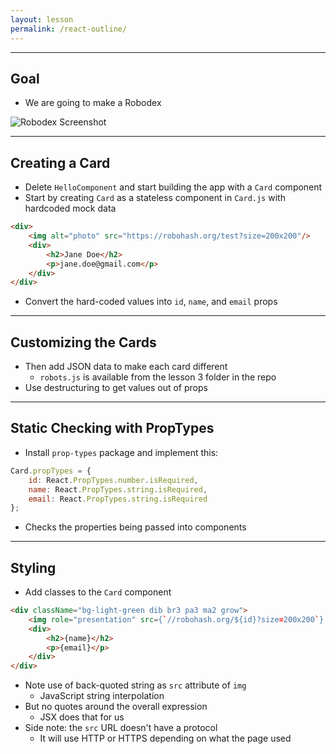 ```yaml
---
layout: lesson
permalink: /react-outline/
---
```


---

## Goal

- We are going to make a Robodex

![Robodex Screenshot]({{'img/robodex-screenshot.png'|absolute_url}})

---

## Creating a Card

- Delete `HelloComponent` and start building the app with a `Card` component
- Start by creating `Card` as a stateless component in `Card.js` with hardcoded mock data

```html
<div>
    <img alt="photo" src="https://robohash.org/test?size=200x200"/>
    <div>
        <h2>Jane Doe</h2>
        <p>jane.doe@gmail.com</p>
    </div>
</div>
```

- Convert the hard-coded values into `id`, `name`, and `email` props

---

## Customizing the Cards

- Then add JSON data to make each card different
  - `robots.js` is available from the lesson 3 folder in the repo
- Use destructuring to get values out of props

---

## Static Checking with PropTypes

- Install `prop-types` package and implement this:

```js
Card.propTypes = {
    id: React.PropTypes.number.isRequired,
    name: React.PropTypes.string.isRequired,
    email: React.PropTypes.string.isRequired
};
```

- Checks the properties being passed into components

---

## Styling

- Add classes to the `Card` component

```html
<div className="bg-light-green dib br3 pa3 ma2 grow">
    <img role="presentation" src={`//robohash.org/${id}?size=200x200`} />
    <div>
        <h2>{name}</h2>
        <p>{email}</p>
    </div>
</div>
```

- Note use of back-quoted string as `src` attribute of `img`
  - JavaScript string interpolation
- But no quotes around the overall expression
  - JSX does that for us
- Side note: the `src` URL doesn't have a protocol
  - It will use HTTP or HTTPS depending on what the page used
